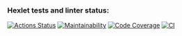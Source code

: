 ### Hexlet tests and linter status:
[![Actions Status](https://github.com/bebcor/python-project-83/actions/workflows/hexlet-check.yml/badge.svg)](https://github.com/bebcor/python-project-83/actions)
[![Maintainability](https://qlty.sh/badges/be526e2f-2773-4aa9-a995-86174c2d9f5a/maintainability.svg)](https://qlty.sh/gh/bebcor/projects/python-project-83)
[![Code Coverage](https://qlty.sh/badges/be526e2f-2773-4aa9-a995-86174c2d9f5a/test_coverage.svg)](https://qlty.sh/gh/bebcor/projects/python-project-83)
[![CI](https://github.com/bebcor/python-project-83/actions/workflows/pyci.yml/badge.svg)](https://github.com/bebcor/python-project-83/actions)
